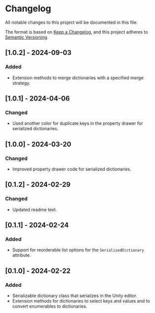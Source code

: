 # Changelog

All notable changes to this project will be documented in this file.

The format is based on [Keep a Changelog](https://keepachangelog.com/en/1.1.0/),
and this project adheres to [Semantic Versioning](https://semver.org/spec/v2.0.0.html).

## [1.0.2] - 2024-09-03

### Added

- Extension methods to merge dictionaries with a specified merge strategy.

## [1.0.1] - 2024-04-06

### Changed

- Used another color for duplicate keys in the property drawer for serialized dictionaries.

## [1.0.0] - 2024-03-20

### Changed

- Improved property drawer code for serialized dictionaries.

## [0.1.2] - 2024-02-29

### Changed

- Updated readme text.

## [0.1.1] - 2024-02-24

### Added

- Support for reorderable list options for the `SerializedDictionary` attribute.

## [0.1.0] - 2024-02-22

### Added

- Serializable dictionary class that serializes in the Unity editor.
- Extension methods for dictionaries to select keys and values and to convert enumerables to dictionaries.